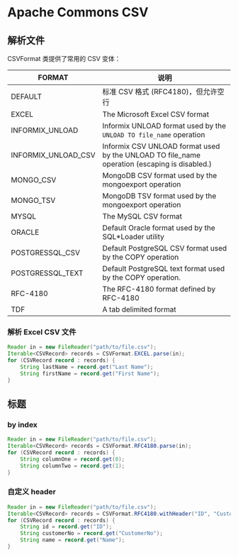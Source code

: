 # Apache Commons CSV

## 解析文件

CSVFormat 类提供了常用的 CSV 变体：

|FORMAT|说明|
|---|---|
|DEFAULT|标准 CSV 格式 (RFC4180)，但允许空行|
|EXCEL|The Microsoft Excel CSV format|
|INFORMIX_UNLOAD|Informix UNLOAD format used by the `UNLOAD TO file_name` operation|
|INFORMIX_UNLOAD_CSV|Informix CSV UNLOAD format used by the UNLOAD TO file_name operation (escaping is disabled.)|
|MONGO_CSV|MongoDB CSV format used by the mongoexport operation|
|MONGO_TSV|MongoDB TSV format used by the mongoexport operation|
|MYSQL|The MySQL CSV format|
|ORACLE|Default Oracle format used by the SQL*Loader utility|
|POSTGRESSQL_CSV|Default PostgreSQL CSV format used by the COPY operation|
|POSTGRESSQL_TEXT|Default PostgreSQL text format used by the COPY operation.
|RFC-4180|The RFC-4180 format defined by RFC-4180|
|TDF|A tab delimited format|

### 解析 Excel CSV 文件

```java
Reader in = new FileReader("path/to/file.csv");
Iterable<CSVRecord> records = CSVFormat.EXCEL.parse(in);
for (CSVRecord record : records) {
    String lastName = record.get("Last Name");
    String firstName = record.get("First Name");
}
```

### 

## 标题

### by index

```java
Reader in = new FileReader("path/to/file.csv");
Iterable<CSVRecord> records = CSVFormat.RFC4180.parse(in);
for (CSVRecord record : records) {
    String columnOne = record.get(0);
    String columnTwo = record.get(1);
}
```

### 自定义 header

```java
Reader in = new FileReader("path/to/file.csv");
Iterable<CSVRecord> records = CSVFormat.RFC4180.withHeader("ID", "CustomerNo", "Name").parse(in);
for (CSVRecord record : records) {
    String id = record.get("ID");
    String customerNo = record.get("CustomerNo");
    String name = record.get("Name");
}
```

